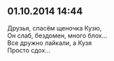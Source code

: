 ## 01.10.2014 14:44

Друзья, спасём щеночка Кузю,<br />
Он слаб, бездомен, много блох...<br />
Все дружно лайкали, а Кузя<br />
Просто сдох...
